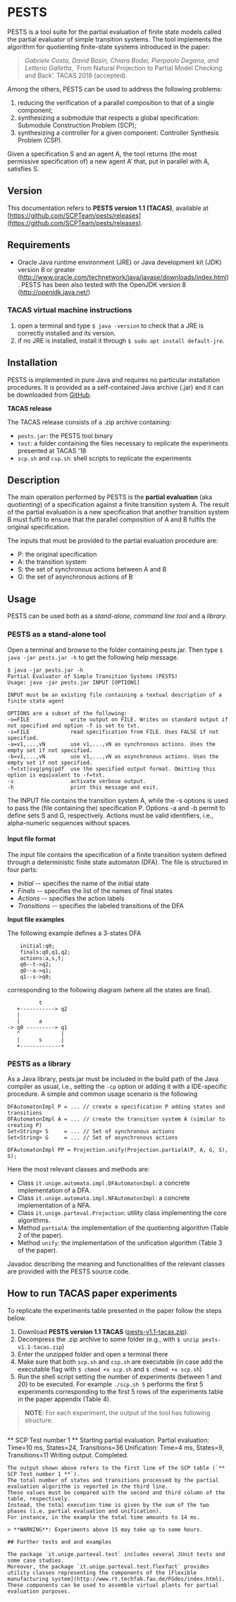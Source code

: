 # PESTS

PESTS is a tool suite for the partial evaluation of finite state models called the partial evaluator of simple transition systems.
The tool implements the algorithm for quotienting finite-state systems introduced in the paper:

> *Gabriele Costa, David Basin, Chiara Bodei, Pierpaolo Degano, and Letterio Galletta*, `From Natural Projection to Partial Model Checking and Back’. TACAS 2018 (accepted).

Among the others, PESTS can be used to address the following problems: 
1. reducing the verification of a parallel composition to that of a single component;
2. synthesizing a submodule that respects a global specification: Submodule Construction Problem (SCP);
3. synthesizing a controller for a given component: Controller Synthesis Problem (CSP).

Given a specification S and an agent A, the tool returns (the most permissive specification of) a new agent A’ that, put in parallel with A, satisfies S.

## Version

This documentation refers to **PESTS version 1.1 (TACAS)**, available at [https://github.com/SCPTeam/pests/releases](https://github.com/SCPTeam/pests/releases).

## Requirements

- Oracle Java runtime environment (JRE) or Java development kit (JDK) version 8 or greater (http://www.oracle.com/technetwork/java/javase/downloads/index.html). 
PESTS has been also tested with the OpenJDK version 8 (http://openjdk.java.net/)

### TACAS virtual machine instructions

1. open a terminal and type `$ java -version` to check that a JRE is correctly installed and its version.
2. if no JRE is installed, install it through `$ sudo apt install default-jre`.

## Installation

PESTS is implemented in pure Java and requires no particular installation procedures.
It is provided as a self-contained Java archive (.jar) and it can be downloaded from [GitHub](https://github.com/SCPTeam/pests/releases).

**TACAS release**

The TACAS release consists of a .zip archive containing:
- `pests.jar`: the PESTS tool binary
- `test`: a folder containing the files necessary to replicate the experiments presented at TACAS '18
- `scp.sh` and `csp.sh`: shell scripts to replicate the experiments

## Description

The main operation performed by PESTS is the **partial evaluation** (aka *quotienting*) of a specification against a finite transition system A.
The result of the partial evaluation is a new specification that another transition system B must fulfil to ensure that the parallel composition of A and B fulfils the original specification.

The inputs that must be provided to the partial evaluation procedure are:
- P: the original specification
- A: the transition system
- S: the set of synchronous actions between A and B
- G: the set of asynchronous actions of B

## Usage

PESTS can be used both as a *stand-alone, command line tool* and a *library*. 

### PESTS as a stand-alone tool

Open a terminal and browse to the folder containing pests.jar.
Then type `$ java -jar pests.jar -h` to get the following help message.

``` 
$ java -jar pests.jar -h
Partial Evaluator of Simple Transition Systems (PESTS)
Usage: java -jar pests.jar INPUT [OPTIONS]

INPUT must be an existing file containing a textual description of a finite state agent

OPTIONS are a subset of the following:
-o=FILE	            write output on FILE. Writes on standard output if not specified and option -f is set to txt.
-s=FILE             read specification from FILE. Uses FALSE if not specified.
-a=v1,...,vN        use v1,...,vN as synchronous actions. Uses the empty set if not specified.
-b=v1,...,vN        use v1,...,vN as asynchronous actions. Uses the empty set if not specified.
-f=txt|svg|png|pdf  use the specified output format. Omitting this option is equivalent to -f=txt.
-v                  activate verbose output.
-h                  print this message and exit.
```

The INPUT file contains the transition system A, while the -s options is used to pass the (file containing the) specification P.
Options -a and -b permit to define sets S and G, respectively. 
Actions must be valid identifiers, i.e., alpha-numeric sequences without spaces.

#### Input file format

The input file contains the specification of a finite transition system defined through a deterministic finite state automaton (DFA).
The file is structured in four parts:
- *Initial* -- specifies the name of the initial state
- *Finals* -- specifies the list of the names of final states
- *Actions* -- specifies the action labels
- *Transitions* -- specifies the labeled transitions of the DFA

**Input file examples**

The following example defines a 3-states DFA

```
    initial:q0;
    finals:q0,q1,q2; 
    actions:a,s,t;
    q0--t->q2;
    q0--a->q1;
    q1--s->q0;
```

corresponding to the following diagram (where all the states are final).
```
          t
   +-----------> q2
   |
   |      a             
-> q0 ---------> q1 
   ^             |
   |      s      |
   +-------------+
```

### PESTS as a library

As a Java library, pests.jar must be included in the build path of the Java compiler as usual, i.e., setting the `-cp` option or adding it with a IDE-specific procedure.
A simple and common usage scenario is the following
```
DFAutomatonImpl P = ... // create a specification P adding states and transitions
DFAutomatonImpl A = ... // create the transition system A (similar to creating P)
Set<String> S     = ... // Set of synchronous actions
Set<String> G     = ... // Set of asynchronous actions
			
DFAutomatonImpl PP = Projection.unify(Projection.partialA(P, A, G, S), S);
```

Here the most relevant classes and methods are:
- Class `it.unige.automata.impl.DFAutomatonImpl`: a concrete implementation of a DFA.
- Class `it.unige.automata.impl.NFAutomatonImpl`: a concrete implementation of a NFA.
- Class `it.unige.parteval.Projection`: utility class implementing the core algorithms.
- Method `partialA`: the implementation of the quotienting algorithm (Table 2 of the paper).
- Method `unify`: the implementation of the unification algorithm (Table 3 of the paper).

Javadoc describing the meaning and functionalities of the relevant classes are provided with the PESTS source code.

## How to run TACAS paper experiments 

To replicate the experiments table presented in the paper follow the steps below.

1. Download **PESTS version 1.1 TACAS** ([pests-v1.1-tacas.zip](https://github.com/SCPTeam/pests/releases)).
2. Decompress the .zip archive to some folder (e.g., with `$ unzip pests-v1.1-tacas.zip`) 
3. Enter the unzipped folder and open a terminal there
4. Make sure that both `scp.sh` and `csp.sh` are executable (in case add the executable flag with `$ chmod +x scp.sh` and `$ chmod +x scp.sh`)
5. Run the shell script setting the number of experiments (between 1 and 20) to be executed. For example `./scp.sh 5` performs the first 5 experiments corresponding to the first 5 rows of the experiments table in the paper appendix (Table 4).

> **NOTE**: For each experiment, the output of the tool has following structure.
> ``` 
** SCP Test number 1 **
Starting partial evaluation.
Partial evaluation: Time=10 ms, States=24, Transitions=36
Unification: Time=4 ms, States=9, Transitions=11
Writing output.
Completed.
```
The output shown above refers to the first line of the SCP table (`** SCP Test number 1 **`).
The total number of states and transitions processed by the partial evaluation algorithm is reported in the third line.
These values must be compared with the second and third column of the table, respectively.
Instead, the total execution time is given by the sum of the two phases (i.e. partial evaluation and unification).
For instance, in the example the total time amounts to 14 ms.

> **WARNING**: Experiments above 15 may take up to some hours.

## Further tests and and examples

The package `it.unige.parteval.test` includes several JUnit tests and some case studies.
Moreover, the package `it.unige.parteval.test.flexfact` provides utility classes representing the components of the [Flexible manufacturing system](http://www.rt.techfak.fau.de/FGdes/index.html).
These components can be used to assemble virtual plants for partial evaluation purposes.